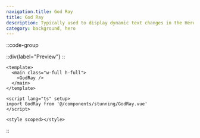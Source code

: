 ```yaml
---
navigation.title: God Ray
title: God Ray
description: Typically used to display dynamic text changes in the Hero Section.
category: background, hero
---
```


::code-group

::div{label="Preview"}
<Playground url="/playground/god-ray" aspect="1/1"></Playground>
::

```vue [Code]
<template>
  <main class="w-full h-full">
    <GodRay />
  </main>
</template>

<script lang="ts" setup>
import GodRay from '@/components/stunning/GodRay.vue'
</script>

<style scoped></style>
```

::
